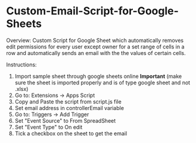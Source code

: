 # Custom-Email-Script-for-Google-Sheets

Overview:
Custom Script for Google Sheet which automatically removes edit permissions for every user except owner for a set range of cells in a row and automatically sends an email with the the values of certain cells.

Instructions:

1) Import sample sheet through google sheets online
**Important** (make sure the sheet is imported properly and is of type google sheet and not .xlsx)
3) Go to: Extensions -> Apps Script
4) Copy and Paste the script from script.js file
5) Set email address in controllerEmail variable
6) Go to: Triggers -> Add Trigger
7) Set "Event Source" to From SpreadSheet
8) Set "Event Type" to On edit
9) Tick a checkbox on the sheet to get the email

